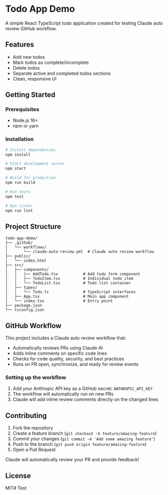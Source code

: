 # Todo App Demo

A simple React TypeScript todo application created for testing Claude auto review GitHub workflow.

## Features

- Add new todos
- Mark todos as complete/incomplete
- Delete todos
- Separate active and completed todos sections
- Clean, responsive UI

## Getting Started

### Prerequisites
- Node.js 16+
- npm or yarn

### Installation

```bash
# Install dependencies
npm install

# Start development server
npm start

# Build for production
npm run build

# Run tests
npm test

# Run linter
npm run lint
```

## Project Structure

```
todo-app-demo/
├── .github/
│   └── workflows/
│       └── claude-auto-review.yml  # Claude auto review workflow
├── public/
│   └── index.html
├── src/
│   ├── components/
│   │   ├── AddTodo.tsx           # Add todo form component
│   │   ├── TodoItem.tsx          # Individual todo item
│   │   └── TodoList.tsx          # Todo list container
│   ├── types/
│   │   └── Todo.ts               # TypeScript interfaces
│   ├── App.tsx                   # Main app component
│   └── index.tsx                 # Entry point
├── package.json
└── tsconfig.json
```

## GitHub Workflow

This project includes a Claude auto review workflow that:
- Automatically reviews PRs using Claude AI
- Adds inline comments on specific code lines
- Checks for code quality, security, and best practices
- Runs on PR open, synchronize, and ready for review events

### Setting up the workflow

1. Add your Anthropic API key as a GitHub secret: `ANTHROPIC_API_KEY`
2. The workflow will automatically run on new PRs
3. Claude will add inline review comments directly on the changed lines

## Contributing

1. Fork the repository
2. Create a feature branch (`git checkout -b feature/amazing-feature`)
3. Commit your changes (`git commit -m 'Add some amazing feature'`)
4. Push to the branch (`git push origin feature/amazing-feature`)
5. Open a Pull Request

Claude will automatically review your PR and provide feedback!

## License

MIT# Test
